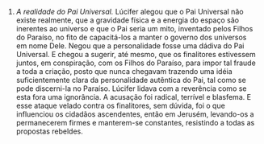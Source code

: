 ﻿1. *A realidade do Pai Universal.* Lúcifer alegou que o Pai Universal não existe realmente, que a gravidade física e a energia do espaço são inerentes ao universo e que o Pai seria um mito, inventado pelos Filhos do Paraíso, no fito de capacitá-los a manter o governo dos universos em nome Dele. Negou que a personalidade fosse uma dádiva do Pai Universal. E chegou a sugerir, até mesmo, que os finalitores estivessem juntos, em conspiração, com os Filhos do Paraíso, para impor tal fraude a toda a criação, posto que nunca chegavam trazendo uma idéia suficientemente clara da personalidade autêntica do Pai, tal como se pode discerni-la no Paraíso. Lúcifer lidava com a reverência como se esta fora uma ignorância. A acusação foi radical, terrível e blasfema. E esse ataque velado contra os finalitores, sem dúvida, foi o que influenciou os cidadãos ascendentes, então em Jerusém, levando-os a permanecerem firmes e manterem-se constantes, resistindo a todas as propostas rebeldes.